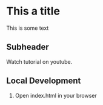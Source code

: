 # This a title
This is some text

## Subheader

Watch tutorial on youtube. 

## Local Development

1. Open index.html in your browser



